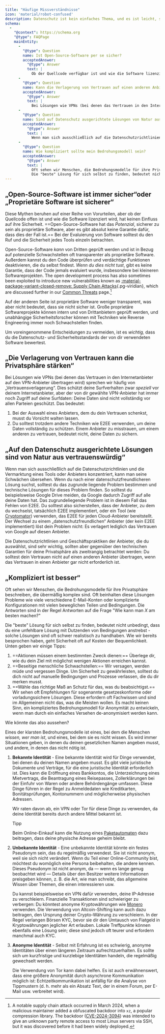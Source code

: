```yaml
---
title: "Häufige Missverständnisse"
icon: 'material/robot-confused'
description: Datenschutz ist kein einfaches Thema, und es ist leicht, sich von Marketingaussagen und anderen Desinformationen täuschen zu lassen.
schema:
  - 
    "@context": https://schema.org
    "@type": FAQPage
    mainEntity:
      - 
        "@type": Question
        name: Ist Open-Source-Software per se sicher?
        acceptedAnswer:
          "@type": Answer
          text: |
            Ob der Quellcode verfügbar ist und wie die Software lizenziert wird, hat erstmal keinen Einfluss auf ihre Sicherheit. Open-Source-Software hat das Potenzial, sicherer zu sein als proprietäre Software, aber es gibt absolut keine Garantie dafür, dass dies der Fall ist. Bei der Bewertung von Software sollten Sie den Ruf und die Sicherheit jedes einzelnen Tools berücksichtigen.
      - 
        "@type": Question
        name: Kann die Verlagerung von Vertrauen auf einen anderen Anbieter die Privatsphäre erhöhen?
        acceptedAnswer:
          "@type": Answer
          text: |
            Bei Lösungen wie VPNs (bei denen das Vertrauen in den Internetanbieter auf den VPN-Anbieter übertragen wird) sprechen wir häufig von „Vertrauensverlagerung“. Dies schützt deine Surfverhalten zwar vor deinem Internetanbieter, aber der von dir gewählte VPN-Anbieter hat immer noch Zugriff auf deine Surfdaten: Deine Daten sind nicht vollständig vor allen Parteien geschützt.
      - 
        "@type": Question
        name: Sind auf Datenschutz ausgerichtete Lösungen von Natur aus vertrauenswürdig?
        acceptedAnswer:
          "@type": Answer
          text: |
            Wenn man sich ausschließlich auf die Datenschutzrichtlinien und die Vermarktung eines Tools oder Anbieters konzentriert, kann man seine Schwächen übersehen. Wenn du nach einer datenschutzfreundlicheren Lösung suchst, solltest du das zugrunde liegende Problem bestimmen und technische Lösungen für dieses Problem finden. So solltest du beispielsweise Google Drive meiden, da Google dadurch Zugriff auf alle deine Daten hat. Das zugrundeliegende Problem ist in diesem Fall das Fehlen von E2EE. Du solltest also sicherstellen, dass der Anbieter, zu dem du wechselst, tatsächlich E2EE implementiert, oder ein Tool (wie Cryptomator) verwenden, das E2EE für jeden Cloud-Anbieter bereitstellt. Der Wechsel zu einem „datenschutzfreundlichen“ Anbieter (der kein E2EE implementiert) löst dein Problem nicht: Es verlagert lediglich das Vertrauen von Google auf diesen Anbieter.
      - 
        "@type": Question
        name: Wie kompliziert sollte mein Bedrohungsmodell sein?
        acceptedAnswer:
          "@type": Answer
          text: |
            Oft sehen wir Menschen, die Bedrohungsmodelle für ihre Privatsphäre beschreiben, die übermäßig komplex sind. Oft beinhalten diese Lösungen Probleme wie viele verschiedene E-Mail-Konten oder komplizierte Konfigurationen mit vielen beweglichen Teilen und Bedingungen. Die Antworten sind in der Regel Antworten auf die Frage „Wie kann man X am besten machen?“
            Die "beste" Lösung für sich selbst zu finden, bedeutet nicht unbedingt, dass du eine unfehlbare Lösung mit Dutzenden von Bedingungen anstrebst - solche Lösungen sind oft schwer realistisch zu handhaben. Wie wir bereits besprochen haben, geht Sicherheit oft auf Kosten der Bequemlichkeit.
---
```


## „Open-Source-Software ist immer sicher“oder „Proprietäre Software ist sicherer“

Diese Mythen beruhen auf einer Reihe von Vorurteilen, aber ob der Quellcode offen ist und wie die Software lizenziert wird, hat keinen Einfluss auf ihre Sicherheit. ==Open-Source-Software hat das *Potenzial*, sicherer zu sein als proprietäre Software, aber es gibt absolut keine Garantie dafür, dass dies der Fall ist.== Bei der Evaluierung von Software solltest du den Ruf und die Sicherheit jedes Tools einzeln betrachten.

Open-Source-Software *kann* von Dritten geprüft werden und ist in Bezug auf potenzielle Schwachstellen oft transparenter als proprietäre Software. Außerdem kannst du den Code überprüfen und verdächtige Funktionen deaktivieren, die du selbst findest. *Wenn du dies nicht tust*, gibt es keine Garantie, dass der Code jemals evaluiert wurde, insbesondere bei kleineren Softwareprojekten. The open development process has also sometimes been exploited to introduce new vulnerabilities known as [:material-package-variant-closed-remove: Supply Chain Attacks](common-threats.md#attacks-against-certain-organizations ""){.pg-viridian}, which are discussed further in our [Common Threats](common-threats.md) page.[^1]

Auf der anderen Seite ist proprietäre Software weniger transparent, was aber nicht bedeutet, dass sie nicht sicher ist. Große proprietäre Softwareprojekte können intern und von Drittanbietern geprüft werden, und unabhängige Sicherheitsforscher können mit Techniken wie Reverse Engineering immer noch Schwachstellen finden.

Um voreingenommene Entscheidungen zu vermeiden, ist es *wichtig,* dass du die Datenschutz- und Sicherheitsstandards der von dir verwendeten Software bewertest.

## „Die Verlagerung von Vertrauen kann die Privatsphäre stärken“

Bei Lösungen wie VPNs (bei denen das Vertrauen in den Internetanbieter auf den VPN-Anbieter übertragen wird) sprechen wir häufig von „Vertrauensverlagerung“. Dies schützt deine Surfverhalten zwar *speziell* vor deinem Internetanbieter, aber der von dir gewählte VPN-Anbieter hat immer noch Zugriff auf deine Surfdaten: Deine Daten sind nicht vollständig vor allen Parteien geschützt. Das bedeutet:

1. Bei der Auswahl eines Anbieters, dem du dein Vertrauen schenkst, musst du Vorsicht walten lassen.
2. Du solltest trotzdem andere Techniken wie E2EE verwenden, um deine Daten vollständig zu schützen. Einem Anbieter zu misstrauen, um einem anderen zu vertrauen, bedeutet nicht, deine Daten zu sichern.

## „Auf den Datenschutz ausgerichtete Lösungen sind von Natur aus vertrauenswürdig“

Wenn man sich ausschließlich auf die Datenschutzrichtlinien und die Vermarktung eines Tools oder Anbieters konzentriert, kann man seine Schwächen übersehen. Wenn du nach einer datenschutzfreundlicheren Lösung suchst, solltest du das zugrunde liegende Problem bestimmen und technische Lösungen für dieses Problem finden. So solltest du beispielsweise Google Drive meiden, da Google dadurch Zugriff auf alle deine Daten hat. Das zugrundeliegende Problem ist in diesem Fall das Fehlen von E2EE. Du solltest also sicherstellen, dass der Anbieter, zu dem du wechselst, tatsächlich E2EE implementiert, oder ein Tool (wie [Cryptomator](../encryption.md#cryptomator-cloud)) verwenden, das E2EE für jeden Cloud-Anbieter bereitstellt. Der Wechsel zu einem „datenschutzfreundlichen“ Anbieter (der kein E2EE implementiert) löst dein Problem nicht: Es verlagert lediglich das Vertrauen von Google auf diesen Anbieter.

Die Datenschutzrichtlinien und Geschäftspraktiken der Anbieter, die du auswählst, sind sehr wichtig, sollten aber gegenüber den technischen Garantien für deine Privatsphäre als zweitrangig betrachtet werden: Du solltest dein Vertrauen nicht auf einen anderen Anbieter übertragen, wenn das Vertrauen in einen Anbieter gar nicht erforderlich ist.

## „Kompliziert ist besser“

Oft sehen wir Menschen, die Bedrohungsmodelle für ihre Privatsphäre beschreiben, die übermäßig komplex sind. Oft beinhalten diese Lösungen Probleme wie viele verschiedene E-Mail-Konten oder komplizierte Konfigurationen mit vielen beweglichen Teilen und Bedingungen. Die Antworten sind in der Regel Antworten auf die Frage "Wie kann man *X* am besten machen?"

Die "beste" Lösung für sich selbst zu finden, bedeutet nicht unbedingt, dass du eine unfehlbare Lösung mit Dutzenden von Bedingungen anstrebst - solche Lösungen sind oft schwer realistisch zu handhaben. Wie wir bereits besprochen haben, geht Sicherheit oft auf Kosten der Bequemlichkeit. Unten geben wir einige Tipps:

1. ==Aktionen müssen einem bestimmten Zweck dienen:== Überlege dir, wie du dein Ziel mit möglichst wenigen Aktionen erreichen kannst.
2. ==Beseitige menschliche Schwachstellen:== Wir versagen, werden müde und vergessen Dinge. Um Sicherheit zu gewährleisten, solltest du dich nicht auf manuelle Bedingungen und Prozesse verlassen, die du dir merken musst.
3. ==Wähle das richtige Maß an Schutz für das, was du beabsichtigst.== Wir sehen oft Empfehlungen für sogenannte gesetzeskonforme oder vorladungssichere Lösungen. Diese erfordern oft Fachwissen und sind im Allgemeinen nicht das, was die Meisten wollen. Es macht keinen Sinn, ein kompliziertes Bedrohungsmodell für Anonymität zu entwickeln, wenn man durch ein einfaches Versehen de-anonymisiert werden kann.

Wie könnte das also aussehen?

Eines der klarsten Bedrohungsmodelle ist eines, bei dem die Menschen *wissen, wer man ist*, und eines, bei dem sie es nicht wissen. Es wird immer Situationen geben, in denen du deinen gesetzlichen Namen angeben musst, und andere, in denen das nicht nötig ist.

1. **Bekannte Identität** - Eine bekannte Identität wird für Dinge verwendet, bei denen du deinen Namen angeben musst. Es gibt viele juristische Dokumente und Verträge, für die eine juristische Identität erforderlich ist. Dies kann die Eröffnung eines Bankkontos, die Unterzeichnung eines Mietvertrags, die Beantragung eines Reisepasses, Zollerklärungen bei der Einfuhr von Waren oder andere Behördengänge umfassen. Diese Dinge führen in der Regel zu Anmeldedaten wie Kreditkarten, Bonitätsprüfungen, Kontonummern und möglicherweise physischen Adressen.

    Wir raten davon ab, ein VPN oder Tor für diese Dinge zu verwenden, da deine Identität bereits durch andere Mittel bekannt ist.

    <div class="admonition tip" markdown>
    <p class="admonition-title">Tipp</p>

    Beim Online-Einkauf kann die Nutzung eines [Paketautomaten](https://de.wikipedia.org/wiki/Paketautomat) dazu beitragen, dass deine physische Adresse geheim bleibt.

    </div>

2. **Unbekannte Identität** - Eine unbekannte Identität könnte ein festes Pseudonym sein, das du regelmäßig verwendest. Sie ist nicht anonym, weil sie sich nicht verändert. Wenn du Teil einer Online-Community bist, möchtest du womöglich eine Persona beibehalten, die andere kennen. Dieses Pseudonym ist nicht anonym, da — wenn es lange genug beobachtet wird — Details über den Besitzer weitere Informationen preisgeben können, z. B. die Art, wie man schreibt, das allgemeine Wissen über Themen, die einen interessieren usw.

    Du kannst beispielsweise ein VPN dafür verwenden, deine IP-Adresse zu verschleiern. Finanzielle Transaktionen sind schwieriger zu verbergen: Du könntest anonyme Kryptowährungen wie [Monero](../cryptocurrency.md#monero) verwenden. Die Verwendung von Altcoin-Shifting kann auch dazu beitragen, den Ursprung deiner Crypto-Währung zu verschleiern. In der Regel verlangen Börsen KYC, bevor sie dir den Umtausch von Fiatgeld in Kryptowährungen jeglicher Art erlauben. Lokale Treffpunkte können ebenfalls eine Lösung sein; diese sind jedoch oft teurer und erfordern manchmal auch KYC.

3. **Anonyme Identität** - Selbst mit Erfahrung ist es schwierig, anonyme Identitäten über einen längeren Zeitraum aufrechtzuerhalten. Es sollte sich um kurzfristige und kurzlebige Identitäten handeln, die regelmäßig gewechselt werden.

    Die Verwendung von Tor kann dabei helfen. Es ist auch erwähnenswert, dass eine größere Anonymität durch asynchrone Kommunikation möglich ist: Echtzeitkommunikation ist anfällig für die Analyse von Tippmustern (d. h. mehr als ein Absatz Text, der in einem Forum, per E-Mail usw. verbreitet wird).

[^1]: A notable supply chain attack occurred in March 2024, when a malicious maintainer added a obfuscated backdoor into `xz`, a popular compression library. The backdoor ([CVE-2024-3094](https://cve.org/CVERecord?id=CVE-2024-3094)) was intended to give an unknown party remote access to most Linux servers via SSH, but it was discovered before it had been widely deployed.
